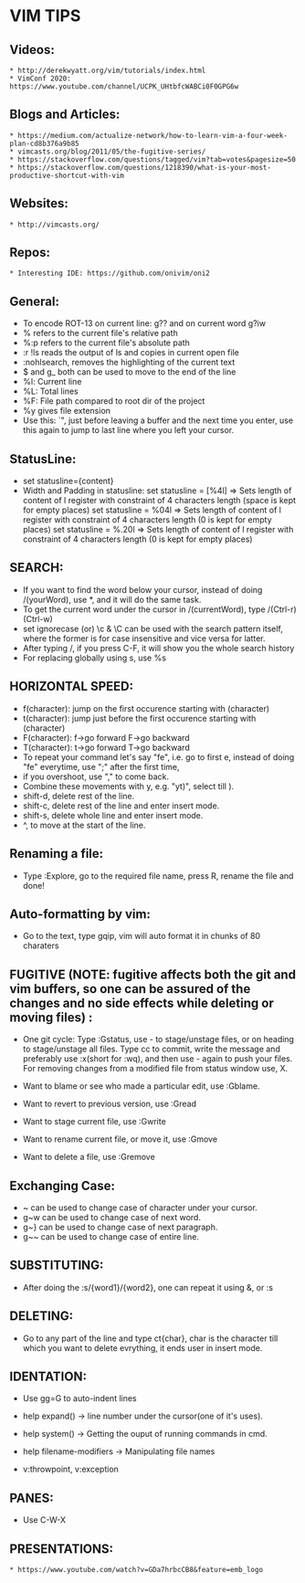 # VIM TIPS

## Videos:
	* http://derekwyatt.org/vim/tutorials/index.html
	* VimConf 2020: https://www.youtube.com/channel/UCPK_UHtbfcWABCi0F0GPG6w

## Blogs and Articles:
	* https://medium.com/actualize-network/how-to-learn-vim-a-four-week-plan-cd8b376a9b85
	* vimcasts.org/blog/2011/05/the-fugitive-series/
	* https://stackoverflow.com/questions/tagged/vim?tab=votes&pagesize=50
	* https://stackoverflow.com/questions/1218390/what-is-your-most-productive-shortcut-with-vim

## Websites:
	* http://vimcasts.org/

## Repos:
	* Interesting IDE: https://github.com/onivim/oni2

## General:
 * To encode ROT-13 on current line: g?? and on current word g?iw
 * % refers to the current file's relative path
 * %:p refers to the current file's absolute path
 * :r !ls reads the output of ls and copies in current open file
 * :nohlsearch, removes the highlighting of the current text
 * $ and g_ both can be used to move to the end of the line
 * %l: Current line
 * %L: Total lines
 * %F: File path compared to root dir of the project
 * %y gives file extension
 * Use this: `", just before leaving a buffer and the next time you enter, use this again to jump to last line where you left your cursor.

## StatusLine: 
* set statusline={content}
* Width and Padding in statusline:
	set statusline = [%4l] => Sets length of content of l register with constraint of 4 characters length (space is kept for empty places)
	set statusline = %04l => Sets length of content of l register with constraint of 4 characters length (0 is kept for empty places)
	set statusline = %.20l => Sets length of content of l register with constraint of 4 characters length (0 is kept for empty places)


## SEARCH:
* If you want to find the word below your cursor, instead of doing /(yourWord), use *, and it will do the same task.
* To get the current word under the cursor in /(currentWord), type /(Ctrl-r)(Ctrl-w)
* set ignorecase (or) \c & \C can be used with the search pattern itself, where the former is for case insensitive and vice versa for latter.
* After typing /, if you press C-F, it will show you the whole search history
* For replacing globally using s, use %s

## HORIZONTAL SPEED:
* f(character): jump on the first occurence starting with (character)
* t(character): jump just before the first occurence starting with (character)
* F(character): f->go forward F->go backward
* T(character): t->go forward T->go backward
* To repeat your command let's say "fe", i.e. go to first e, instead of doing "fe" everytime, use ";" after the first time,
* if you overshoot, use "," to come back.
* Combine these movements with y, e.g. "yt)", select till ).
* shift-d, delete rest of the line.
* shift-c, delete rest of the line and enter insert mode.
* shift-s, delete whole line and enter insert mode.
* ^, to move at the start of the line.

## Renaming a file:
* Type :Explore, go to the required file name, press R, rename the file and done!

## Auto-formatting by vim:
* Go to the text, type gqip, vim will auto format it in chunks of 80 charaters

## FUGITIVE (NOTE: fugitive affects both the git and vim buffers, so one can be assured of the changes and no side effects while deleting or moving files) :
* One git cycle: Type :Gstatus, use - to stage/unstage files, or on heading to stage/unstage all files. Type cc to commit, write the message and preferably use :x(short for :wq), and then use - again to push your files. For removing changes from a modified file from status window use, X.

* Want to blame or see who made a particular edit, use :Gblame.

* Want to revert to previous version, use :Gread

* Want to stage current file, use :Gwrite

* Want to rename current file, or move it, use :Gmove

* Want to delete a file, use :Gremove

## Exchanging Case:

* ~ can be used to change case of character under your cursor.
* g~w can be used to change case of next word.
* g~} can be used to change case of next paragraph.
* g~~ can be used to change case of entire line.

## SUBSTITUTING:

* After doing the :s/{word1}/{word2}, one can repeat it using &, or :s

## DELETING:
* Go to any part of the line and type ct{char}, char is the character till which you want to delete evrything, it ends user in insert mode.

## IDENTATION:
* Use gg=G to auto-indent lines

* help expand() -> line number under the cursor(one of it's uses).
* help system() -> Getting the ouput of running commands in cmd.
* help filename-modifiers -> Manipulating file names
* v:throwpoint, v:exception

## PANES:
* Use C-W-X

## PRESENTATIONS:
	* https://www.youtube.com/watch?v=GDa7hrbcCB8&feature=emb_logo
